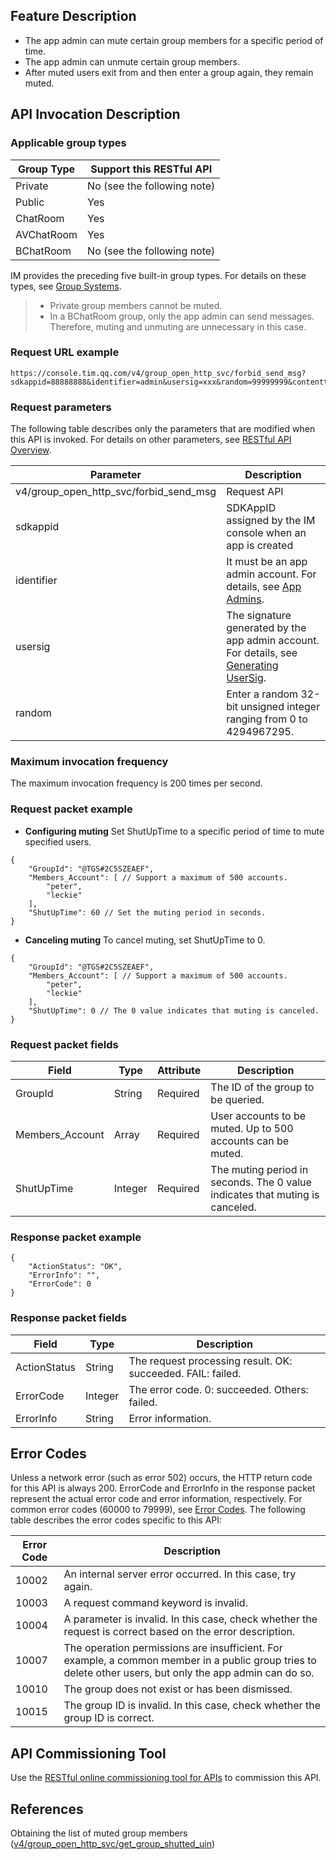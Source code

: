 ## Feature Description
- The app admin can mute certain group members for a specific period of time.
- The app admin can unmute certain group members.
- After muted users exit from and then enter a group again, they remain muted.

## API Invocation Description
### Applicable group types

| Group Type | Support this RESTful API |
|-----------|------------|
| Private | No (see the following note) |
| Public | Yes |
| ChatRoom | Yes |
| AVChatRoom | Yes |
| BChatRoom | No (see the following note) |

IM provides the preceding five built-in group types. For details on these types, see [Group Systems](https://intl.cloud.tencent.com/document/product/1047/33529).

>
>- Private group members cannot be muted.
>- In a BChatRoom group, only the app admin can send messages. Therefore, muting and unmuting are unnecessary in this case.

### Request URL example
```
https://console.tim.qq.com/v4/group_open_http_svc/forbid_send_msg?sdkappid=88888888&identifier=admin&usersig=xxx&random=99999999&contenttype=json
```
### Request parameters

The following table describes only the parameters that are modified when this API is invoked. For details on other parameters, see [RESTful API Overview](https://intl.cloud.tencent.com/document/product/1047/34620).

| Parameter | Description |
| ------------------ | ------------------------------------ |
| v4/group_open_http_svc/forbid_send_msg | Request API |
| sdkappid | SDKAppID assigned by the IM console when an app is created |
| identifier | It must be an app admin account. For details, see [App Admins](https://intl.cloud.tencent.com/document/product/1047/33517#app-.E7.AE.A1.E7.90.86.E5.91.98). |
| usersig | The signature generated by the app admin account. For details, see [Generating UserSig](https://intl.cloud.tencent.com/document/product/1047/34385). |
| random | Enter a random 32-bit unsigned integer ranging from 0 to 4294967295. |


### Maximum invocation frequency

The maximum invocation frequency is 200 times per second.

### Request packet example

- **Configuring muting**
Set ShutUpTime to a specific period of time to mute specified users.
```
{
    "GroupId": "@TGS#2C5SZEAEF",
    "Members_Account": [ // Support a maximum of 500 accounts.
        "peter",
        "leckie"
    ],
    "ShutUpTime": 60 // Set the muting period in seconds.
}
```
- **Canceling muting**
To cancel muting, set ShutUpTime to 0.
```
{
    "GroupId": "@TGS#2C5SZEAEF",
    "Members_Account": [ // Support a maximum of 500 accounts.
        "peter",
        "leckie"
    ],
    "ShutUpTime": 0 // The 0 value indicates that muting is canceled.
}
```

### Request packet fields

| Field | Type | Attribute | Description |
|---------|---------|---------|---------|
| GroupId | String | Required | The ID of the group to be queried. |
| Members_Account | Array | Required | User accounts to be muted. Up to 500 accounts can be muted. |
| ShutUpTime | Integer | Required | The muting period in seconds. The 0 value indicates that muting is canceled. |

### Response packet example

```
{
    "ActionStatus": "OK",
    "ErrorInfo": "",
    "ErrorCode": 0
}
```

### Response packet fields

| Field | Type | Description |
|---------|---------|---------|
| ActionStatus | String | The request processing result. OK: succeeded. FAIL: failed. |
| ErrorCode | Integer | The error code. 0: succeeded. Others: failed. |
| ErrorInfo | String | Error information. |

## Error Codes

Unless a network error (such as error 502) occurs, the HTTP return code for this API is always 200. ErrorCode and ErrorInfo in the response packet represent the actual error code and error information, respectively.
For common error codes (60000 to 79999), see [Error Codes](https://intl.cloud.tencent.com/document/product/1047/34348).
The following table describes the error codes specific to this API:

| Error Code | Description |
| ------ | ------------------------------------------------------------ |
| 10002 | An internal server error occurred. In this case, try again. |
| 10003 | A request command keyword is invalid. |
| 10004 | A parameter is invalid. In this case, check whether the request is correct based on the error description. |
| 10007 | The operation permissions are insufficient. For example, a common member in a public group tries to delete other users, but only the app admin can do so. |
| 10010 | The group does not exist or has been dismissed. |
| 10015 | The group ID is invalid. In this case, check whether the group ID is correct. |

## API Commissioning Tool

Use the [RESTful online commissioning tool for APIs](https://avc.cloud.tencent.com/im/APITester/APITester.html#v4/openim/batchsendmsg) to commission this API.

## References
Obtaining the list of muted group members ([v4/group_open_http_svc/get_group_shutted_uin](https://intl.cloud.tencent.com/document/product/1047/34964))
